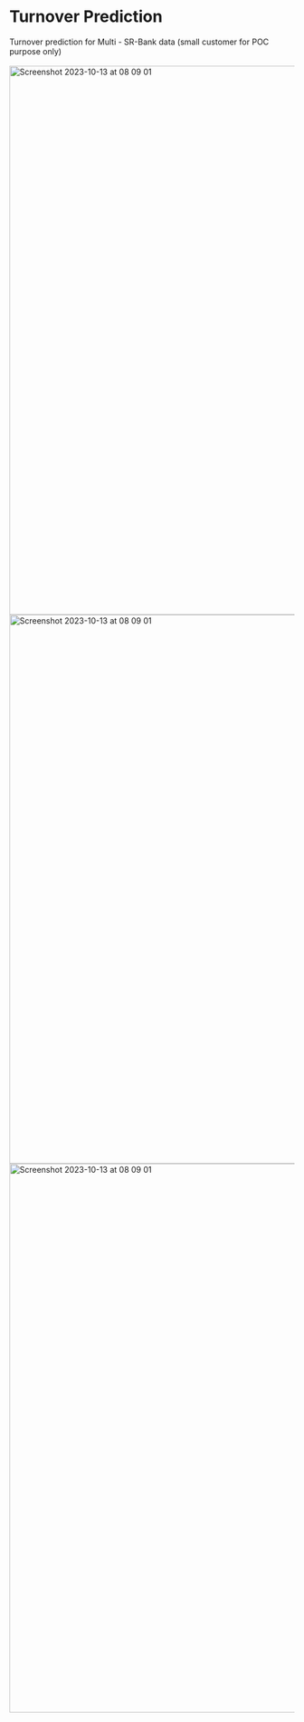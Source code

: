 <h1>Turnover Prediction</h1>
Turnover prediction for Multi - SR-Bank data (small customer for POC purpose only)
<br>
<br>
<img width="969" alt="Screenshot 2023-10-13 at 08 09 01" src="https://github.com/stefan-mastilak/turnover-prediction-public/assets/74961891/310ba369-cdf3-4a58-aa88-2a857eb7a2fb">
<br>
<img width="969" alt="Screenshot 2023-10-13 at 08 09 01" src="https://github.com/stefan-mastilak/turnover-prediction-public/assets/74961891/b2f2fed6-c5b1-4ad1-98f5-0f6158e7d6e6">
<br>
<img width="969" alt="Screenshot 2023-10-13 at 08 09 01" src="https://github.com/stefan-mastilak/turnover-prediction-public/assets/74961891/f9a69f4d-4f63-4c1c-b7b7-695b8484e9fe">


